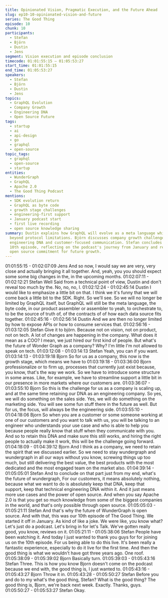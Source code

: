 ```yaml
---
title: Opinionated Vision, Pragmatic Execution, and the Future Ahead
slug: ep10-10-opinionated-vision-and-future
series: The Good Thing
episode: 10
chunk: 10
participants:
  - Stefan
  - Björn
  - Dustin
  - Jens
segment: Vision execution and episode conclusion
timecode: 01:01:55:15 – 01:05:53:27
start_time: 01:01:55:15
end_time: 01:05:53:27
speakers:
  - Stefan
  - Björn
  - Dustin
  - Jens
topics:
  - GraphQL Evolution
  - Company Growth
  - Engineering DNA
  - Open Source Future
tags:
  - startup
  - ai
  - api-design
  - go
  - graphql
  - open-source
topic_tags:
  - graphql
  - open-source
  - startup
entities:
  - WunderGraph
  - GraphQL
  - Apache 2.0
  - The Good Thing Podcast
mentions:
  - SDK evolution return
  - GraphQL as byte code
  - growth stage challenges
  - engineering-first support
  - January podcast start
  - first live recording
  - open source knowledge sharing
summary: Dustin explains how GraphQL will evolve as a meta language while expanding
  beyond protocol limitations. Björn discusses company growth challenges while preserving
  engineering DNA and customer-focused communication. Stefan concludes the milestone
  10th episode, reflecting on the podcast's journey from January and reaffirming WunderGraph's
  open source commitment for future growth.
---
```


01:01:55:15 - 01:02:07:09
Jens
And so now, I would say we are very, very close and actually bringing it all together. And, yeah,
you you should expect some some big changes in the, in the upcoming months.
01:02:07:11 - 01:02:12:21
Stefan
Well Said from a technical point of view, Dustin and don't reveal too much by the. No, no, no, I.
01:02:12:24 - 01:02:45:14
Dustin
I would like to emphasize a little bit on that. I think we it's funny that we will come back a little bit
to the SDK. Right. So we'll see. So we will no longer be limited by GraphQL itself, but GraphQL
will still be the meta language, the byte code, in our product assembler or assembler to yeah, to
orchestrate to, to be the source of truth of, of the contracts of of how each data source fits
together.
01:02:45:16 - 01:02:56:14
Dustin
And we are then no longer limited by how to expose APIs or how to consume services that.
01:02:56:16 - 01:03:12:05
Stefan
Give it to björn. Because not on vision, not on product, not on tech. A lot of changes are
happening in the company. What does it mean as a COO? I mean, we just hired our first kind of
people. But what's the future of Wonder Graph as a company? Why? I'm little I'm not allowed to
speak on tech.
01:03:12:08 - 01:03:14:13
Stefan
Yeah, you can if you want.
01:03:14:13 - 01:03:19:18
Bjorn
So for us as a company, this now is the growth stage, which means we have to
01:03:19:18 - 01:03:36:00
Bjorn
professionalize or to firm up, processes that currently just exist because, you know, that's the
way we work. So we have to introduce some structure in some areas. Like, for example, we
have to streamline support a little bit in our presence in more markets where our customers are.
01:03:36:07 - 01:03:55:10
Bjorn
So this is the challenge for us as a company is scaling up, and at the same time retaining our
DNA as an engineering company. So yes, we will do something on the sales side. Yes, we will
do something on the marketing side. You will see some fun stuff there in the future as well. But
for us, the focus, will always be the engineering side.
01:03:55:10 - 01:04:18:06
Bjorn
So when you are a customer or some someone working at one of our customers and you want
to talk with us, you will be talking to an engineer who understands your use case and who is
able to help you because people really know that stuff when they communicate with you. And so
to retain this DNA and make sure this still works, and hiring the right people to actually make it
work, this will be the challenge going forward.
01:04:18:09 - 01:04:39:12
Bjorn
And I think as a company, we need to retain the spirit that we discussed earlier. So we need to
stay wundergraph and wundergraph in all our ways without you know, screwing things up too
much, but still delivering the best value, the best products with the most dedicated and the most
engaged team on the market also.
01:04:39:14 - 01:05:05:01
Stefan
And to conclude on that part just from my end, what's the future of wundergraph, For our
customers, it means absolutely nothing, because what we want to do is absolutely keep that
DNA, keep that support, keep that technical engineering DNA within it. And it just means more
use cases and the power of open source. And when you say Apache 2.0 is that you get so much
knowledge from some of the biggest companies in the world, and that's only possible through
open source.
01:05:05:03 - 01:05:21:11
Stefan
And that's why the future of WunderGraph is open source. And with that, this was our 10th
episode of The Good Thing. We started it off in January. As kind of like a joke. We were like, you
know what? Let's just do a podcast. Let's bring in for let's Talk. We've gotten really good, you
know, reviews on it.
01:05:21:11 - 01:05:38:06
Stefan
People have been watching it. And today I just wanted to thank you guys for for joining us on the
10th episode. For us being able to do this live. It's been really a fantastic experience, especially
to do it live for the first time. And then the good thing is what we wouldn't have got three years
ago. One roof.
01:05:38:09 - 01:05:39:02
Bjorn
Basically turn.
01:05:39:03 - 01:05:43:16
Stefan
Three. This is how you know Bjorn doesn't come on the podcast because we end with, the good
thing is, I just wanted to.
01:05:43:16 - 01:05:43:27
Bjorn
Throw it in.
01:05:43:28 - 01:05:50:27
Stefan
Before you and do to my what's the good thing, Stefan? What is the good thing? The good thing
is, Bjorn, we're back next week. Exactly. Thanks, guys.
01:05:50:27 - 01:05:53:27
Stefan
Okay.